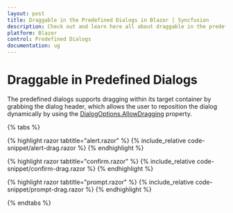 ```yaml
---
layout: post
title: Draggable in the Predefined Dialogs in Blazor | Syncfusion
description: Check out and learn here all about draggable in the predefined dialogs and much more details.
platform: Blazor
control: Predefined Dialogs
documentation: ug
---
```


# Draggable in Predefined Dialogs

The predefined dialogs supports dragging within its target container by grabbing the dialog header, which allows the user to reposition the dialog dynamically by using the [DialogOptions.AllowDragging](https://help.syncfusion.com/cr/blazor/Syncfusion.Blazor.Popups.DialogOptions.html#Syncfusion_Blazor_Popups_DialogOptions_AllowDragging) property.

{% tabs %}

{% highlight razor tabtitle="alert.razor" %}
{% include_relative code-snippet/alert-drag.razor %}
{% endhighlight %}

{% highlight razor tabtitle="confirm.razor" %}
{% include_relative code-snippet/confirm-drag.razor %}
{% endhighlight %}

{% highlight razor tabtitle="prompt.razor" %}
{% include_relative code-snippet/prompt-drag.razor %}
{% endhighlight %}

{% endtabs %}